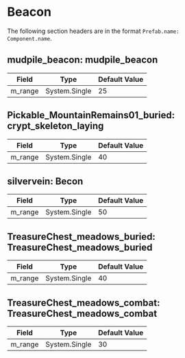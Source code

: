 # Beacon

The following section headers are in the format `Prefab.name: Component.name`.

## mudpile_beacon: mudpile_beacon

|Field|Type|Default Value|
|-----|----|-------------|
|m_range|System.Single|25|

## Pickable_MountainRemains01_buried: crypt_skeleton_laying

|Field|Type|Default Value|
|-----|----|-------------|
|m_range|System.Single|40|

## silvervein: Becon

|Field|Type|Default Value|
|-----|----|-------------|
|m_range|System.Single|50|

## TreasureChest_meadows_buried: TreasureChest_meadows_buried

|Field|Type|Default Value|
|-----|----|-------------|
|m_range|System.Single|40|

## TreasureChest_meadows_combat: TreasureChest_meadows_combat

|Field|Type|Default Value|
|-----|----|-------------|
|m_range|System.Single|30|


